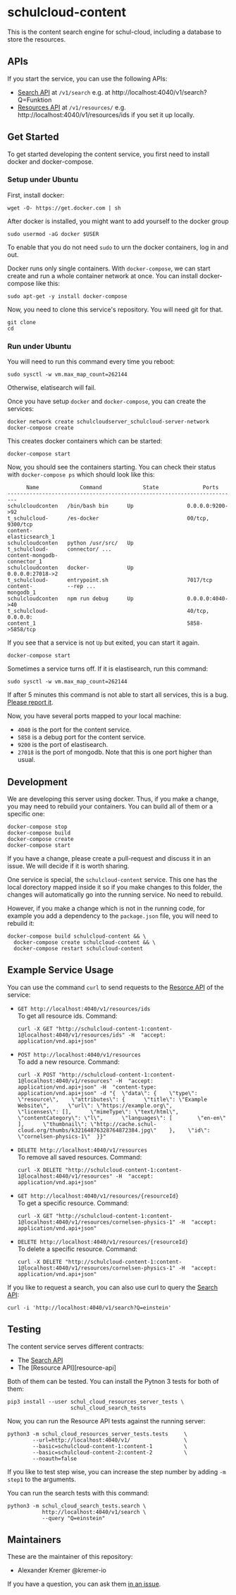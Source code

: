 # schulcloud-content

This is the content search engine for schul-cloud,
including a database to store the resources.

## APIs

If you start the service, you can use the following APIs:

- [Search API][search-api] at `/v1/search` e.g.
  at http://localhost:4040/v1/search?Q=Funktion
- [Resources API][resources-api] at `/v1/resources/`
  e.g. http://localhost:4040/v1/resources/ids if you set it up locally.

## Get Started

To get started developing the content service, you first need to install docker
and docker-compose.

### Setup under Ubuntu

First, install docker:

    wget -O- https://get.docker.com | sh

After docker is installed, you might want to add yourself to the docker group

    sudo usermod -aG docker $USER

To enable that you do not need `sudo` to urn the docker containers,
log in and out.

Docker runs only single containers. With `docker-compose`,
we can start create and run a whole container network at once.
You can install docker-compose like this:

    sudo apt-get -y install docker-compose

Now, you need to clone this service's repository.
You will need git for that.

    git clone
    cd 

### Run under Ubuntu

You will need to run this command every time you reboot:

    sudo sysctl -w vm.max_map_count=262144

Otherwise, elatisearch will fail.

Once you have setup `docker` and `docker-compose`, you can create the services:

    docker network create schulcloudserver_schulcloud-server-network
    docker-compose create

This creates docker containers which can be started:

    docker-compose start

Now, you should see the containers starting.
You can check their status with `docker-compose ps` which should look like this:

          Name             Command             State              Ports       
    -------------------------------------------------------------------------
    schulcloudconten   /bin/bash bin      Up                 0.0.0.0:9200->92 
    t_schulcloud-      /es-docker                            00/tcp, 9300/tcp 
    content-                                                                  
    elasticsearch_1                                                           
    schulcloudconten   python /usr/src/   Up                                  
    t_schulcloud-      connector/ ...                                         
    content-mongodb-                                                          
    connector_1                                                               
    schulcloudconten   docker-            Up                 0.0.0.0:27018->2 
    t_schulcloud-      entrypoint.sh                         7017/tcp         
    content-           --rep ...                                              
    mongodb_1                                                                 
    schulcloudconten   npm run debug      Up                 0.0.0.0:4040->40 
    t_schulcloud-                                            40/tcp, 0.0.0.0: 
    content_1                                                5858->5858/tcp   

If you see that a service is not `Up` but exited, you can start it again.

    docker-compose start

Sometimes a service turns off.
If it is elastisearch, run this command:

    sudo sysctl -w vm.max_map_count=262144

If after 5 minutes this command is not able to start all services,
this is a bug. [Please report it][new-issue].

Now, you have several ports mapped to your local machine:

- `4040` is the port for the content service.
- `5858` is a debug port for the content service.
- `9200` is the port of elastisearch.
- `27018` is the port of mongodb. Note that this is one port higher than usual. 

## Development

We are developing this server using docker.
Thus, if you make a change, you may need to rebuild your containers.
You can build all of them or a specific one:

    docker-compose stop
    docker-compose build
    docker-compose create
    docker-compose start

If you have a change, please create a pull-request and discuss it in an issue.
We will decide if it is worth sharing.

One service is special, the `schulcloud-content` service.
This one has the local dorectory mapped inside it so if you make changes to
this folder, the changes will automatically go into the running service.
No need to rebuild.

However, if you make a change which is not in the running code, for example you
add a dependency to the `package.json` file, you will need to rebuild it:

    docker-compose build schulcloud-content && \
      docker-compose create schulcloud-content && \
      docker-compose restart schulcloud-content

## Example Service Usage

You can use the command `curl` to send requests to the [Resorce API][resources-api]
 of the service:

- `GET http://localhost:4040/v1/resources/ids`  
  To get all resource ids. Command:
  ```
  curl -X GET "http://schulcloud-content-1:content-1@localhost:4040/v1/resources/ids" -H  "accept: application/vnd.api+json"
  ```
- `POST http://localhost:4040/v1/resources`  
  To add a new resource. Command:
  ```
  curl -X POST "http://schulcloud-content-1:content-1@localhost:4040/v1/resources" -H  "accept: application/vnd.api+json" -H  "content-type: application/vnd.api+json" -d "{  \"data\": {    \"type\": \"resource\",    \"attributes\": {      \"title\": \"Example Website\",      \"url\": \"https://example.org\",      \"licenses\": [],      \"mimeType\": \"text/html\",      \"contentCategory\": \"l\",      \"languages\": [        \"en-en\"      ],      \"thumbnail\": \"http://cache.schul-cloud.org/thumbs/k32164876328764872384.jpg\"    },    \"id\": \"cornelsen-physics-1\"  }}"
  ```
- `DELETE http://localhost:4040/v1/resources`  
  To remove all saved resources. Command:
  ```
  curl -X DELETE "http://schulcloud-content-1:content-1@localhost:4040/v1/resources" -H  "accept: application/vnd.api+json"
  ```
- `GET http://localhost:4040/v1/resources/{resourceId}`  
  To get a specific resource. Command:
  ```
  curl -X GET "http://schulcloud-content-1:content-1@localhost:4040/v1/resources/cornelsen-physics-1" -H  "accept: application/vnd.api+json"
  ```
- `DELETE http://localhost:4040/v1/resources/{resourceId}`  
  To delete a specific resource. Command:
  ```
  curl -X DELETE "http://schulcloud-content-1:content-1@localhost:4040/v1/resources/cornelsen-physics-1" -H  "accept: application/vnd.api+json"
  ```

If you like to request a search, you can also use curl to query the
[Search API][search-api]:

```shell
curl -i 'http://localhost:4040/v1/search?Q=einstein'
```

## Testing

The content service serves different contracts:

- The [Search API][search-api]
- The [Resource API][resource-api]

Both of them can be tested.
You can install the Pytnon 3 tests for both of them:

    pip3 install --user schul_cloud_resources_server_tests \
                        schul_cloud_search_tests

Now, you can run the Resource API tests against the running server:

    python3 -m schul_cloud_resources_server_tests.tests     \
            --url=http://localhost:4040/v1/                 \
            --basic=schulcloud-content-1:content-1          \
            --basic=schulcloud-content-2:content-2          \
            --noauth=false

If you like to test step wise, you can increase the step number by
adding `-m step1` to the arguments.

You can run the search tests with this command:

    python3 -m schul_cloud_search_tests.search \
               http://localhost:4040/v1/search \
               --query "Q=einstein"

## Maintainers

These are the maintainer of this repository:

- Alexander Kremer @kremer-io

If you have a question, you can ask them [in an issue][new-issue].

[search-api]: https://github.com/schul-cloud/resources-api-v1#search-api
[resources-api]: https://github.com/schul-cloud/resources-api-v1#resources-api
[new-issue]: https://github.com/schul-cloud/schulcloud-content/issues/new

